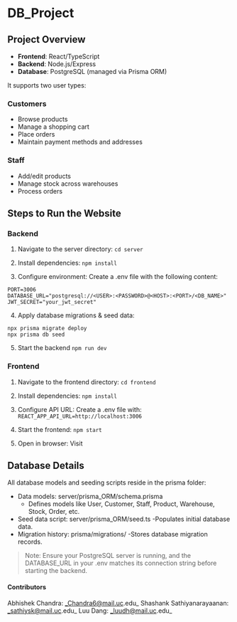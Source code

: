 # DB_Project

## Project Overview

- **Frontend**: React/TypeScript
- **Backend**: Node.js/Express
- **Database**: PostgreSQL (managed via Prisma ORM)

It supports two user types:

### Customers

- Browse products
- Manage a shopping cart
- Place orders
- Maintain payment methods and addresses

### Staff

- Add/edit products
- Manage stock across warehouses
- Process orders

## Steps to Run the Website

### Backend

1. Navigate to the server directory:
`cd server`

2. Install dependencies:
`npm install`

3. Configure environment:
Create a .env file with the following content:
```
PORT=3006
DATABASE_URL="postgresql://<USER>:<PASSWORD>@<HOST>:<PORT>/<DB_NAME>"
JWT_SECRET="your_jwt_secret"
```

4. Apply database migrations & seed data:
```
npx prisma migrate deploy
npx prisma db seed
```

5. Start the backend
`npm run dev`

### Frontend

1. Navigate to the frontend directory:
`cd frontend`

2. Install dependencies:
`npm install`

3. Configure API URL:
Create a .env file with:
`REACT_APP_API_URL=http://localhost:3006`

4. Start the frontend:
`npm start`

5. Open in browser:
Visit [](http://localhost:3000)

## Database Details
All database models and seeding scripts reside in the prisma folder:

- Data models: server/prisma_ORM/schema.prisma
    - Defines models like User, Customer, Staff, Product, Warehouse, Stock, Order, etc.
- Seed data script: server/prisma_ORM/seed.ts
    -Populates initial database data.
- Migration history: prisma/migrations/
    -Stores database migration records.

> Note: Ensure your PostgreSQL server is running, and the DATABASE_URL in your .env matches its connection string before starting the backend.

#### Contributors
Abhishek Chandra: _Chandra6@mail.uc.edu_
Shashank Sathiyanarayaanan: _sathiysk@mail.uc.edu_ 
Luu Dang: _luudh@mail.uc.edu_
